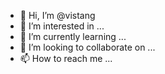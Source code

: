 - 👋 Hi, I’m @vistang
- 👀 I’m interested in ...
- 🌱 I’m currently learning ...
- 💞️ I’m looking to collaborate on ...
- 📫 How to reach me ...

<!---
vistang/vistang is a ✨ special ✨ repository because its `README.md` (this file) appears on your GitHub profile.
You can click the Preview link to take a look at your changes.
--->
